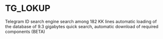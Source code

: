 # TG_LOKUP
Telegram ID search engine
search among 182 KK lines
automatic loading of the database of 9.3 gigabytes
quick search, automatic download of required components (BETA)
